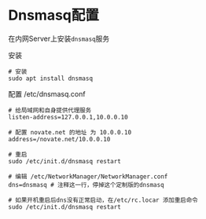 # Dnsmasq配置

在内网Server上安装`dnsmasq`服务

安装

```shell
# 安装
sudo apt install dnsmasq
```



配置 /etc/dnsmasq.conf

```shell
# 给局域网和自身提供代理服务
listen-address=127.0.0.1,10.0.0.10

# 配置 novate.net 的地址 为 10.0.0.10
address=/novate.net/10.0.0.10

# 重启
sudo /etc/init.d/dnsmasq restart

# 编辑 /etc/NetworkManager/NetworkManager.conf
dns=dnsmasq # 注释这一行，停掉这个定制版的dnsmasq

# 如果开机重启后dns没有正常启动，在/etc/rc.locar 添加重启命令
sudo /etc/init.d/dnsmasq restart
```

